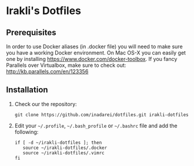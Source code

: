 Irakli's Dotfiles
========

## Prerequisites

In order to use Docker aliases (in .docker file) you will need to make sure you have a working Docker environment. On Mac OS-X you can easily get one by installing https://www.docker.com/docker-toolbox. If you fancy Parallels over Virtualbox, make sure to check out: http://kb.parallels.com/en/123356


## Installation

1. Check our  the repository:
    
    ```console
    git clone https://github.com/inadarei/dotfiles.git irakli-dotfiles
    ```
2. Edit your `~/.profile`, `~/.bash_profile` or `~/.bashrc` file and add the following:

    ```
    if [ -d ~/irakli-dotfiles ]; then
       source ~/irakli-dotfiles/.docker
       source ~/irakli-dotfiles/.vimrc
    fi
    ```
